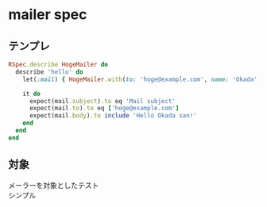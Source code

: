 # mailer spec

## テンプレ
```rb
RSpec.describe HogeMailer do
  describe 'hello' do
    let(:mail) { HogeMailer.with(to: 'hoge@example.com', name: 'Okada').hello }

    it do
      expect(mail.subject).to eq 'Mail subject'
      expect(mail.to).to eq ['hoge@example.com']
      expect(mail.body).to include 'Hello Okada san!'
    end
  end
end
```

## 対象
メーラーを対象としたテスト  
シンプル
